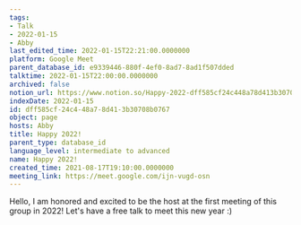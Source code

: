 ```yaml
---
tags:
- Talk
- 2022-01-15
- Abby
last_edited_time: 2022-01-15T22:21:00.0000000
platform: Google Meet
parent_database_id: e9339446-880f-4ef0-8ad7-8ad1f507dded
talktime: 2022-01-15T22:00:00.0000000
archived: false
notion_url: https://www.notion.so/Happy-2022-dff585cf24c448a78d413b30708b0767
indexDate: 2022-01-15
id: dff585cf-24c4-48a7-8d41-3b30708b0767
object: page
hosts: Abby
title: Happy 2022!
parent_type: database_id
language_level: intermediate to advanced
name: Happy 2022!
created_time: 2021-08-17T19:10:00.0000000
meeting_link: https://meet.google.com/ijn-vugd-osn
---
```


Hello, I am honored and excited to be the host at the first meeting of this group in 2022! Let's have a free talk to meet this new year :)





